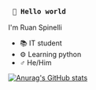 ### ``` 🤖 Hello world```

I'm Ruan Spinelli

- 📚 IT student
- ⚙️ Learning python
- ♂️ He/Him

[![Anurag's GitHub stats](https://github-readme-stats.vercel.app/api?username=RuanSpinelli)](https://github.com/anuraghazra/github-readme-stats)

